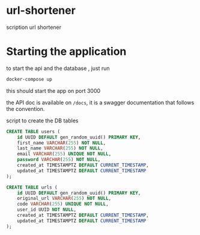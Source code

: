 # url-shortener

scription url shortener

# Starting the application

to start the api and the database , just run

```bash
docker-compose up
```

this should start the app on port 3000

the API doc is available on `/docs`, it is a swagger documentation that follows the convention.

script to create the DB tables 
```sql
CREATE TABLE users (
    id UUID DEFAULT gen_random_uuid() PRIMARY KEY,
    first_name VARCHAR(255) NOT NULL,
    last_name VARCHAR(255) NOT NULL,
    email VARCHAR(255) UNIQUE NOT NULL,
    password VARCHAR(255) NOT NULL,
    created_at TIMESTAMPTZ DEFAULT CURRENT_TIMESTAMP,
    updated_at TIMESTAMPTZ DEFAULT CURRENT_TIMESTAMP
);

CREATE TABLE urls (
    id UUID DEFAULT gen_random_uuid() PRIMARY KEY,
    original_url VARCHAR(255) NOT NULL,
    code VARCHAR(255) UNIQUE NOT NULL,
    user_id UUID NOT NULL,
    created_at TIMESTAMPTZ DEFAULT CURRENT_TIMESTAMP,
    updated_at TIMESTAMPTZ DEFAULT CURRENT_TIMESTAMP
);

```